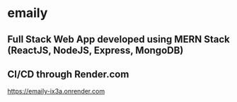 # emaily
## Full Stack Web App developed using MERN Stack (ReactJS, NodeJS, Express, MongoDB)

## CI/CD through Render.com

https://emaily-ix3a.onrender.com
